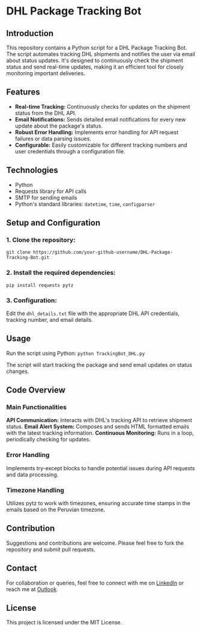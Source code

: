 # DHL Package Tracking Bot

## Introduction

This repository contains a Python script for a DHL Package Tracking Bot. The script automates tracking DHL shipments and notifies the user via email about status updates. It's designed to continuously check the shipment status and send real-time updates, making it an efficient tool for closely monitoring important deliveries.

## Features

- **Real-time Tracking:** Continuously checks for updates on the shipment status from the DHL API.
- **Email Notifications:** Sends detailed email notifications for every new update about the package's status.
- **Robust Error Handling:** Implements error handling for API request failures or data parsing issues.
- **Configurable:** Easily customizable for different tracking numbers and user credentials through a configuration file.

## Technologies

- Python
- Requests library for API calls
- SMTP for sending emails
- Python's standard libraries: `datetime`, `time`, `configparser`

## Setup and Configuration

### 1. Clone the repository:
`
git clone https://github.com/your-github-username/DHL-Package-Tracking-Bot.git
`
### 2. Install the required dependencies:
`
pip install requests pytz
`
### 3. Configuration:
Edit the `dhl_details.txt` file with the appropriate DHL API credentials, tracking number, and email details.

## Usage

Run the script using Python:
`
python TrackingBot_DHL.py
`

The script will start tracking the package and send email updates on status changes.

## Code Overview

### Main Functionalities
**API Communication:** Interacts with DHL's tracking API to retrieve shipment status.
**Email Alert System:** Composes and sends HTML formatted emails with the latest tracking information.
**Continuous Monitoring:** Runs in a loop, periodically checking for updates.

### Error Handling
Implements try-except blocks to handle potential issues during API requests and data processing.

### Timezone Handling
Utilizes pytz to work with timezones, ensuring accurate time stamps in the emails based on the Peruvian timezone.

## Contribution

Suggestions and contributions are welcome. Please feel free to fork the repository and submit pull requests.

## Contact

For collaboration or queries, feel free to connect with me on [LinkedIn](https://www.linkedin.com/in/oswaldo-reategui/) or reach me at [Outlook](mailto:oswaldo_reategui@outlook.com).

## License

This project is licensed under the MIT License.
